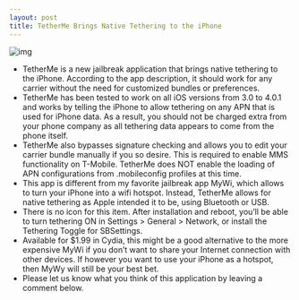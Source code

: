 ```yaml
---
layout: post
title: TetherMe Brings Native Tethering to the iPhone
---
```

![img](http://media.idownloadblog.com/wp-content/uploads/2010/08/TetherMe-e1281825999285.png)
* TetherMe is a new jailbreak application that brings native tethering to the iPhone. According to the app description, it should work for any carrier without the need for customized bundles or preferences.
* TetherMe has been tested to work on all iOS versions from 3.0 to 4.0.1 and works by telling the iPhone to allow tethering on any APN that is used for iPhone data. As a result, you should not be charged extra from your phone company as all tethering data appears to come from the phone itself.
* TetherMe also bypasses signature checking and allows you to edit your carrier bundle manually if you so desire. This is required to enable MMS functionality on T-Mobile. TetherMe does NOT enable the loading of APN configurations from .mobileconfig profiles at this time.
* This app is different from my favorite jailbreak app MyWi, which allows to turn your iPhone into a wifi hotspot. Instead, TetherMe allows for native tethering as Apple intended it to be, using Bluetooth or USB.
* There is no icon for this item. After installation and reboot, you’ll be able to turn tethering ON in Settings > General > Network, or install the Tethering Toggle for SBSettings.
* Available for $1.99 in Cydia, this might be a good alternative to the more expensive MyWi if you don’t want to share your Internet connection with other devices. If however you want to use your iPhone as a hotspot, then MyWy will still be your best bet.
* Please let us know what you think of this application by leaving a comment below.

